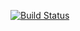 [![Build Status](https://travis-ci.org/assassin3012/BSTree.svg?branch=master)](https://travis-ci.org/assassin3012/BSTree)
